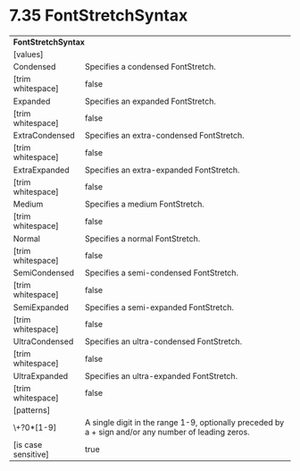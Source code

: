 <html dir="LTR" xmlns:mshelp="http://msdn.microsoft.com/mshelp" xmlns:ddue="http://ddue.schemas.microsoft.com/authoring/2003/5" xmlns:xlink="http://www.w3.org/1999/xlink" xmlns:tool="http://www.microsoft.com/tooltip">

<body>
 <input type="hidden" id="userDataCache" class="userDataStyle">
 <input type="hidden" id="hiddenScrollOffset">
 <img id="dropDownImage" style="display:none; height:0; width:0;" src="../local/drpdown.gif">
 <img id="dropDownHoverImage" style="display:none; height:0; width:0;" src="../local/drpdown_orange.gif">
 <img id="collapseImage" style="display:none; height:0; width:0;" src="../local/collapse.gif">
 <img id="expandImage" style="display:none; height:0; width:0;" src="../local/exp.gif">
 <img id="collapseAllImage" style="display:none; height:0; width:0;" src="../local/collall.gif">
 <img id="expandAllImage" style="display:none; height:0; width:0;" src="../local/expall.gif">
 <img id="copyImage" style="display:none; height:0; width:0;" src="../local/copycode.gif">
 <img id="copyHoverImage" style="display:none; height:0; width:0;" src="../local/copycodeHighlight.gif">
 <div id="header"><h1 class="heading">7.35 FontStretchSyntax</h1></div>

 <div id="mainSection">
 <div id="mainBody">
 <div id="allHistory" class="saveHistory" onsave="saveAll()" onload="loadAll()"></div>
 <p xmlns:wsd="http://wsdev.schemas.microsoft.com/authoring/2008/2" xmlns:msxsl="urn:schemas-microsoft-com:xslt" xmlns:script="urn:script" xmlns:build="urn:build">
 </p>
 <div id="sectionSection0" class="section" name="collapseableSection">
 <content xmlns="http://ddue.schemas.microsoft.com/authoring/2003/5" xmlns:wsd="http://wsdev.schemas.microsoft.com/authoring/2008/2" xmlns:msxsl="urn:schemas-microsoft-com:xslt" xmlns:script="urn:script" xmlns:build="urn:build">
 </content>
 </div>
 <div id="sectionSection1" class="section" name="collapseableSection">
 <content xmlns="http://ddue.schemas.microsoft.com/authoring/2003/5" xmlns:wsd="http://wsdev.schemas.microsoft.com/authoring/2008/2" xmlns:msxsl="urn:schemas-microsoft-com:xslt" xmlns:script="urn:script" xmlns:build="urn:build">
 <table class="ProtocolAuthoredTable" xmlns="">
 <tr><td colspan="2">
 <b>FontStretchSyntax</b> </td>
 </tr>
 <tr><td><div class="indent0">[values]</div></td>
 <td></td>
 </tr>
 <tr><td><div class="indent2">Condensed</div></td>
 <td>Specifies a condensed FontStretch.</td>
 </tr>
 <tr><td><div class="indent4">[trim whitespace]</div></td>
 <td>false</td>
 </tr>
 <tr><td><div class="indent2">Expanded</div></td>
 <td>Specifies an expanded FontStretch.</td>
 </tr>
 <tr><td><div class="indent4">[trim whitespace]</div></td>
 <td>false</td>
 </tr>
 <tr><td><div class="indent2">ExtraCondensed</div></td>
 <td>Specifies an extra-condensed FontStretch.</td>
 </tr>
 <tr><td><div class="indent4">[trim whitespace]</div></td>
 <td>false</td>
 </tr>
 <tr><td><div class="indent2">ExtraExpanded</div></td>
 <td>Specifies an extra-expanded FontStretch.</td>
 </tr>
 <tr><td><div class="indent4">[trim whitespace]</div></td>
 <td>false</td>
 </tr>
 <tr><td><div class="indent2">Medium</div></td>
 <td>Specifies a medium FontStretch.</td>
 </tr>
 <tr><td><div class="indent4">[trim whitespace]</div></td>
 <td>false</td>
 </tr>
 <tr><td><div class="indent2">Normal</div></td>
 <td>Specifies a normal FontStretch.</td>
 </tr>
 <tr><td><div class="indent4">[trim whitespace]</div></td>
 <td>false</td>
 </tr>
 <tr><td><div class="indent2">SemiCondensed</div></td>
 <td>Specifies a semi-condensed FontStretch.</td>
 </tr>
 <tr><td><div class="indent4">[trim whitespace]</div></td>
 <td>false</td>
 </tr>
 <tr><td><div class="indent2">SemiExpanded</div></td>
 <td>Specifies a semi-expanded FontStretch.</td>
 </tr>
 <tr><td><div class="indent4">[trim whitespace]</div></td>
 <td>false</td>
 </tr>
 <tr><td><div class="indent2">UltraCondensed</div></td>
 <td>Specifies an ultra-condensed FontStretch.</td>
 </tr>
 <tr><td><div class="indent4">[trim whitespace]</div></td>
 <td>false</td>
 </tr>
 <tr><td><div class="indent2">UltraExpanded</div></td>
 <td>Specifies an ultra-expanded FontStretch.</td>
 </tr>
 <tr><td><div class="indent4">[trim whitespace]</div></td>
 <td>false</td>
 </tr>
 <tr><td><div class="indent0">[patterns]</div></td>
 <td></td>
 </tr>
 <tr><td><div class="indent2">\+?0*[1-9]</div></td>
 <td>A single digit in the range 1-9, optionally preceded by a + sign and/or any number of leading zeros.</td>
 </tr>
 <tr><td><div class="indent4">[is case sensitive]</div></td>
 <td>true</td>
 </tr>
</table>
 </content>
 </div>
 <!--[if gte IE 5]>
 <tool:tip element="languageFilterToolTip" avoidmouse="false"/>
 <![endif]-->
 </div>
 <a name="feedback"></a><span></span>
 </div>
</body></html>
